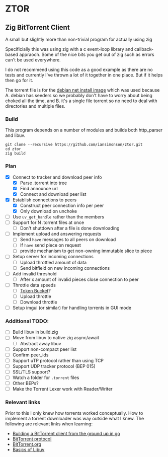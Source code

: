 ZTOR
===
Zig BitTorrent Client
---

A small but slightly more than non-trivial program for actually using zig

Specificially this was using zig with a c event-loop library and callback-based appraoch. Some of the nice bits you get out of zig
such as errors can't be used everywhere.

I do not recommend using this code as a good example as there are no tests and currently I've thrown a lot of it together in one place. But if it helps then go for it.

The torrent file is for the [debian net install image](https://cdimage.debian.org/debian-cd/current/amd64/bt-cd/) which was used because 
    A. debian has seeders so we probably don't have to worry about being choked all the time, and
    B. it's a single file torrent so no need to deal with directories and multiple files.

### Build

This program depends on a number of modules and builds both http\_parser and libuv.

```
git clone --recursive https://github.com/iansimonson/ztor.git
cd ztor
zig build
```




### Plan
- [x] Connect to tracker and download peer info
    - [x] Parse .torrent into tree
    - [x] Find announce url
    - [x] Connect and download peer list
- [x] Establish connections to peers
    - [x] Construct peer connection info per peer
    - [x] Only download on unchoke
- [ ] Use `uv_get_handle` rather than the members
- [ ] Support for N .torrent files at once
    - [ ] Don't shutdown after a file is done downloading
- [ ] Implement upload and answering requests
    - [ ] Send `have` messages to all peers on download
    - [ ] If `have` send piece on request
    - [ ] provide mechanism to get non-owning immutable slice to piece
- [ ] Setup server for incoming connections
    - [ ] Upload throttled amount of data
    - [ ] Send bitfield on new incoming connections
- [ ] Add invalid threshold
    - [ ] After x amount of invalid pieces close connection to peer
- [ ] Throttle data speeds
    - [ ] [Token Bucket](https://en.wikipedia.org/wiki/Token\_bucket)?
    - [ ] Upload throttle
    - [ ] Download throttle
- [ ] Setup imgui (or similar) for handling torrents in GUI mode

### Additional TODO:
- [ ] Build libuv in build.zig
- [ ] Move from libuv to native zig async/await
    - [ ] Abstract away libuv
- [ ] Support non-compact peer list
- [ ] Confirm peer\_ids
- [ ] Support uTP protocol rather than using TCP
- [ ] Support UDP tracker protocol (BEP 015)
- [ ] SSL/TLS support?
- [ ] Watch a folder for `.torrent` files
- [ ] Other BEPs?
- [ ] Make the Torrent Lexer work with Reader/Writer

### Relevant links
Prior to this I only knew how torrents worked conceptually. How to implement a torrent downloader was way outside what I knew. The following are relevant links when learning:

- [Building a BitTorrent client from the ground up in go](https://blog.jse.li/posts/torrent/)
- [BitTorrent protocol](https://www.bittorrent.org/beps/bep_0003.html)
- [BitTorrent.org](https://www.bittorrent.org/index.html)
- [Basics of Libuv](http://docs.libuv.org/en/v1.x/guide/basics.html)
